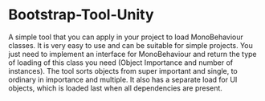 # Bootstrap-Tool-Unity

A simple tool that you can apply in your project to load MonoBehaviour classes. It is very easy to use and can be suitable for simple projects. You just need to implement an interface for MonoBehaviour and return the type of loading of this class you need (Object Importance and number of instances).
The tool sorts objects from super important and single, to ordinary in importance and multiple. It also has a separate load for UI objects, which is loaded last when all dependencies are present.